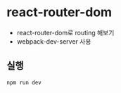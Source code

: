 # react-router-dom

+ react-router-dom로 routing 해보기
+ webpack-dev-server 사용

## 실행

```
npm run dev
```